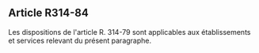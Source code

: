 ## Article R314-84

Les dispositions de l'article R. 314-79 sont applicables aux établissements et services relevant du présent
paragraphe.

